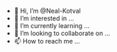 - 👋 Hi, I’m @Neal-Kotval
- 👀 I’m interested in ...
- 🌱 I’m currently learning ...
- 💞️ I’m looking to collaborate on ...
- 📫 How to reach me ...

<!---
Neal-Kotval/Neal-Kotval is a ✨ special ✨ repository because its `README.md` (this file) appears on your GitHub profile.
You can click the Preview link to take a look at your changes.
--->
